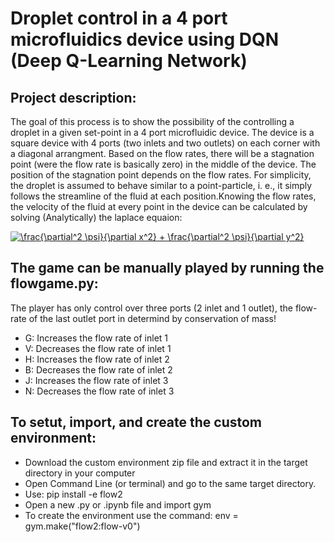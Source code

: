 # Droplet control in a 4 port microfluidics device using DQN (Deep Q-Learning Network)

## Project description:
The goal of this process is to show the possibility of the controlling a droplet in a given set-point in a 4 port microfluidic device. The device is a square device with 4 ports (two inlets and two outlets) on each corner with a diagonal arrangment. Based on the flow rates, there will be a stagnation point (were the flow rate is basically zero) in the middle of the device. The position of the stagnation point depends on the flow rates.
For simplicity, the droplet is assumed to behave similar to a point-particle, i. e., it simply follows the streamline of the fluid at each position.Knowing the flow rates, the velocity of the fluid at every point in the device can be calculated by solving (Analytically) the laplace equaion:

<a href="https://www.codecogs.com/eqnedit.php?latex=\frac{\partial^2&space;\psi}{\partial&space;x^2}&space;&plus;&space;\frac{\partial^2&space;\psi}{\partial&space;y^2}" target="_blank"><img src="https://latex.codecogs.com/gif.latex?\frac{\partial^2&space;\psi}{\partial&space;x^2}&space;&plus;&space;\frac{\partial^2&space;\psi}{\partial&space;y^2}" title="\frac{\partial^2 \psi}{\partial x^2} + \frac{\partial^2 \psi}{\partial y^2}" /></a>

## The game can be manually played by running the flowgame.py:
The player has only control over three ports (2 inlet and 1 outlet), the flow-rate of the last outlet port in determind by conservation of mass!
* G: Increases the flow rate of inlet 1
* V: Decreases the flow rate of inlet 1
* H: Increases the flow rate of inlet 2
* B: Decreases the flow rate of inlet 2
* J: Increases the flow rate of inlet 3
* N: Decreases the flow rate of inlet 3




## To setut, import, and create the custom environment:
* Download the custom environment zip file and extract it in the target directory in your computer
* Open Command Line (or terminal) and go to the same target directory.
* Use: pip install -e flow2
* Open a new .py or .ipynb file and import gym
* To create the environment use the command: env = gym.make("flow2:flow-v0")
